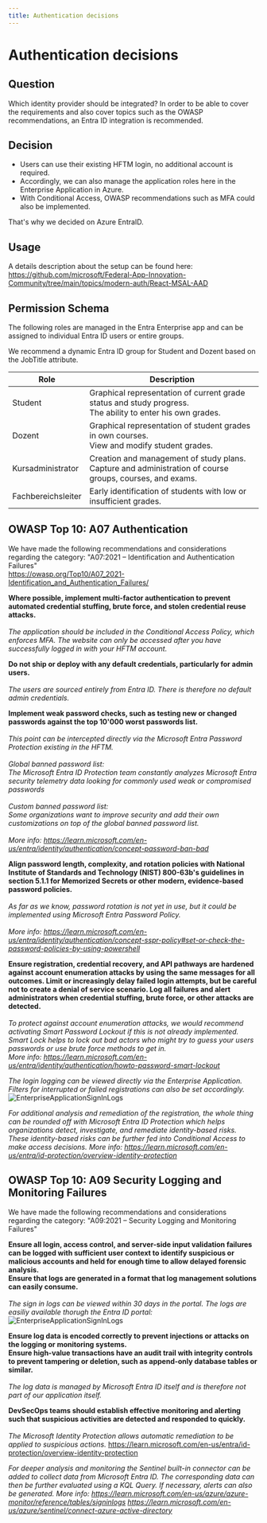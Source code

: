 ```yaml
---
title: Authentication decisions
---
```


# Authentication decisions
## Question
Which identity provider should be integrated?
In order to be able to cover the requirements and also cover topics such as the OWASP recommendations, an Entra ID integration is recommended.

## Decision
* Users can use their existing HFTM login, no additional account is required.
* Accordingly, we can also manage the application roles here in the Enterprise Application in Azure.
* With Conditional Access, OWASP recommendations such as MFA could also be implemented.

That's why we decided on Azure EntraID.

## Usage
A details description about the setup can be found here:<br>
https://github.com/microsoft/Federal-App-Innovation-Community/tree/main/topics/modern-auth/React-MSAL-AAD


## Permission Schema
The following roles are managed in the Entra Enterprise app and can be assigned to individual Entra ID users or entire groups.

We recommend a dynamic Entra ID group for Student and Dozent based on the JobTitle attribute.

| Role | Description |
| ---- | ----------- |
| Student | Graphical representation of current grade status and study progress. <br> The ability to enter his own grades.  |
| Dozent | Graphical representation of student grades in own courses. <br> View and modify student grades.|
| Kursadministrator | Creation and management of study plans. <br> Capture and administration of course groups, courses, and exams. |
| Fachbereichsleiter | Early identification of students with low or insufficient grades. |


## OWASP Top 10: A07 Authentication
We have made the following recommendations and considerations regarding the category: "A07:2021 – Identification and Authentication Failures"<br>
https://owasp.org/Top10/A07_2021-Identification_and_Authentication_Failures/ 

__Where possible, implement multi-factor authentication to prevent automated credential stuffing, brute force, and stolen credential reuse attacks.__
<br><br>
*The application should be included in the Conditional Access Policy, which enforces MFA. The website can only be accessed after you have successfully logged in with your HFTM account.*


__Do not ship or deploy with any default credentials, particularly for admin users.__
<br><br>
*The users are sourced entirely from Entra ID. There is therefore no default admin credentials.*

__Implement weak password checks, such as testing new or changed passwords against the top 10'000 worst passwords list.__<br>
<br>
*This point can be intercepted directly via the Microsoft Entra Password Protection existing in the HFTM.*
<br>
<br> 
*Global banned password list:* <br>
*The Microsoft Entra ID Protection team constantly analyzes Microsoft Entra security telemetry data looking for commonly used weak or compromised passwords*
<br>
<br>
*Custom banned password list:* <br>
*Some organizations want to improve security and add their own customizations on top of the global banned password list.*<br><br>
*More info: https://learn.microsoft.com/en-us/entra/identity/authentication/concept-password-ban-bad*


__Align password length, complexity, and rotation policies with National Institute of Standards and Technology (NIST) 800-63b's guidelines in section 5.1.1 for Memorized Secrets or other modern, evidence-based password policies.__
<br><br>
*As far as we know, password rotation is not yet in use, but it could be implemented using Microsoft Entra Password Policy.*
<br><br>
*More info: https://learn.microsoft.com/en-us/entra/identity/authentication/concept-sspr-policy#set-or-check-the-password-policies-by-using-powershell*


__Ensure registration, credential recovery, and API pathways are hardened against account enumeration attacks by using the same messages for all outcomes. 
Limit or increasingly delay failed login attempts, but be careful not to create a denial of service scenario. Log all failures and alert administrators when credential stuffing, brute force, or other attacks are detected.__
<br><br>
*To protect against account enumeration attacks, we would recommend activating Smart Password Lockout if this is not already implemented. Smart Lock helps to lock out bad actors who might try to guess your users passwords or use brute force methods to get in.*<br>
*More info: https://learn.microsoft.com/en-us/entra/identity/authentication/howto-password-smart-lockout*

*The login logging can be viewed directly via the Enterprise Application. Filters for interrupted or failed registrations can also be set accordingly.*
![EnterpriseApplicationSignInLogs](../assets/architecture_decisions/EnterpriseApplication-SignInLogs.png)

*For additional analysis and remediation of the registration, the whole thing can be rounded off with 
Microsoft Entra ID Protection which helps organizations detect, investigate, and remediate identity-based risks. 
These identity-based risks can be further fed into Conditional Access to make access decisions.
More info: https://learn.microsoft.com/en-us/entra/id-protection/overview-identity-protection*


## OWASP Top 10: A09 Security Logging and Monitoring Failures<br>
We have made the following recommendations and considerations regarding the category: "A09:2021 – Security Logging and Monitoring Failures"<br>

__Ensure all login, access control, and server-side input validation failures can be logged with sufficient user context to identify suspicious or malicious accounts and held for enough time to allow delayed forensic analysis.__ <br> 
__Ensure that logs are generated in a format that log management solutions can easily consume.__
<br><br>
*The sign in logs can be viewed within 30 days in the portal.
The logs are easiliy available thorugh the Entra ID portal:*
![EnterpriseApplicationSignInLogs](../assets/architecture_decisions/EnterpriseApplication-SignInLogs-Details.png)

__Ensure log data is encoded correctly to prevent injections or attacks on the logging or monitoring systems.__ <br>
__Ensure high-value transactions have an audit trail with integrity controls to prevent tampering or deletion, such as append-only database tables or similar.__<br><br>
*The log data is managed by Microsoft Entra ID itself and is therefore not part of our application itself.*

__DevSecOps teams should establish effective monitoring and alerting such that suspicious activities are detected and responded to quickly.__<br><br>
*The Microsoft Identity Protection allows automatic remediation to be applied to suspicious actions.*
https://learn.microsoft.com/en-us/entra/id-protection/overview-identity-protection

*For deeper analysis and monitoring the Sentinel built-in connector can be added to collect data from Microsoft Entra ID. The corresponding data can then be further evaluated using a KQL Query. If necessary, alerts can also be generated.*
*More info: https://learn.microsoft.com/en-us/azure/azure-monitor/reference/tables/signinlogs
https://learn.microsoft.com/en-us/azure/sentinel/connect-azure-active-directory*
